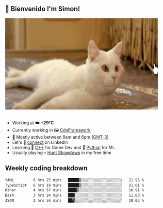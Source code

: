 <h2>👋 <b>Bienvenido I'm Simon!&nbsp;</b></h2>

<section>
  <img src="./static/banner.gif" height=300 width=1000>
</section>

<br>

<ul>
  <li>
		<!--START_SECTION:weather-->
		Working at <b>☁️   +29°C</b>
		<!--END_SECTION:weather-->
  </li>
  <li>
    Currently working in 🖼️&nbsp;<a href=https://github.com/snapverse/cdn-framework target=_blank>CdnFramework</a>
  </li>
  <li>
    🚩 Mostly active between 9am and 6pm <a href=https://onlinealarmkur.com/world/es target=_blank>(GMT-3)</a>
  </li>
  <li>
    Let's 🔗&nbsp;<a href=https://www.linkedin.com/in/itsimmons target=_blank>connect</a> on LinkedIn
  </li>
  <li>
    Learning 👴&nbsp;<a href=https://images3.memedroid.com/images/UPLOADED755/65f2bce6734f6.webp target=_blank>C++</a> for Game Dev and 🐍&nbsp;<a href=https://qph.cf2.quoracdn.net/main-qimg-4472b6229cb75bf66ab531f3ebd4f975-lq target=_blank>Python</a> for ML
  </li>
  <li>
    Usually playing 💀&nbsp;<a href=https://www.huntshowdown.com target=_blank>Hunt Showdown</a> in my free time
  </li>
</ul>

<h2><b>Weekly coding breakdown </b></h2>

<!--START_SECTION:waka-->

```txt
YAML         6 hrs 25 mins   █████▒░░░░░░░░░░░░░░░░░░░   21.95 %
TypeScript   6 hrs 19 mins   █████▒░░░░░░░░░░░░░░░░░░░   21.61 %
Other        4 hrs 57 mins   ████▒░░░░░░░░░░░░░░░░░░░░   16.91 %
Bash         3 hrs 24 mins   ███░░░░░░░░░░░░░░░░░░░░░░   11.63 %
JSON         2 hrs 56 mins   ██▓░░░░░░░░░░░░░░░░░░░░░░   10.03 %
```

<!--END_SECTION:waka-->
